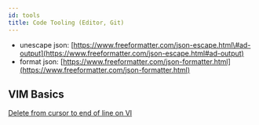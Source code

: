 ```yaml
---
id: tools
title: Code Tooling (Editor, Git)
---
```

* unescape json: [https://www.freeformatter.com/json-escape.html\#ad-output](https://www.freeformatter.com/json-escape.html#ad-output)
* format json: [https://www.freeformatter.com/json-formatter.html](https://www.freeformatter.com/json-formatter.html)


## VIM Basics

[Delete from cursor to end of line on VI](https://unix.stackexchange.com/questions/4415/delete-from-cursor-to-end-of-line-on-vi)
